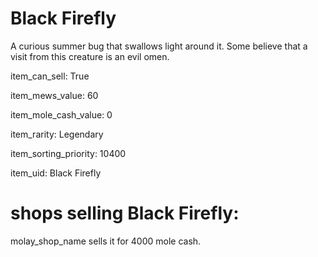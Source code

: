 # Black Firefly

A curious summer bug that swallows light around it. Some believe that a visit from this creature is an evil omen.

item_can_sell: True

item_mews_value: 60

item_mole_cash_value: 0

item_rarity: Legendary

item_sorting_priority: 10400

item_uid: Black Firefly

# shops selling Black Firefly:

molay_shop_name sells it for 4000 mole cash.